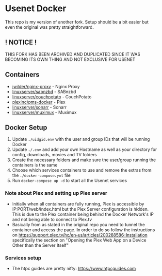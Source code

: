 # Usenet Docker

This repo is my version of another fork. Setup should be a bit easier but even the original was pretty straightforward.

## ! NOTICE !

THIS FORK HAS BEEN ARCHIVED AND DUPLICATED SINCE IT WAS BECOMING ITS OWN THING AND NOT EXCLUSIVE FOR USENET

## Containers
* [jwilder/nginx-proxy](https://github.com/jwilder/nginx-proxy) - Nginx Proxy
* [linuxserver/sabnzbd](https://github.com/linuxserver/docker-sabnzbd) - SABnzbd
* [linuxserver/couchpotato](https://github.com/linuxserver/docker-couchpotato) - CouchPotato
* [plexinc/pms-docker](https://github.com/plexinc/pms-docker) - Plex
* [linuxserver/sonarr](https://github.com/linuxserver/docker-sonarr) - Sonarr
* [linuxserver/muximux](https://github.com/linuxserver/docker-muximux) - Muximux

## Docker Setup
1. Update `./uidgid.env` with the user and group IDs that will be running Docker
2. Update `./.env` and add your own Hostname as well as your directory for config, downloads, movies and TV folders
3. Create the necessary folders and make sure the user/group running the containers is the same
3. Choose which services containers to use and remove the extras from the `./docker-compose.yml` file
4. Run `docker-compose up -d` to start all the Usenet services

### Note about Plex and setting up Plex server
* Initially when all containers are fully running, Plex is accessible by IP:PORT/web/index.html but the Plex Server configuration is hidden.  This is due to the Plex container being behind the Docker Network's IP and not being able to connect to Plex.tv
* Basically from as stated in the original repo you need to tunnel the container and access the page. In order to do so follow the instructions on https://support.plex.tv/hc/en-us/articles/200288586-Installation specifically the section on "Opening the Plex Web App on a Device Other than the Server Itself"

### Services setup
* The htpc guides are pretty nifty: https://www.htpcguides.com
